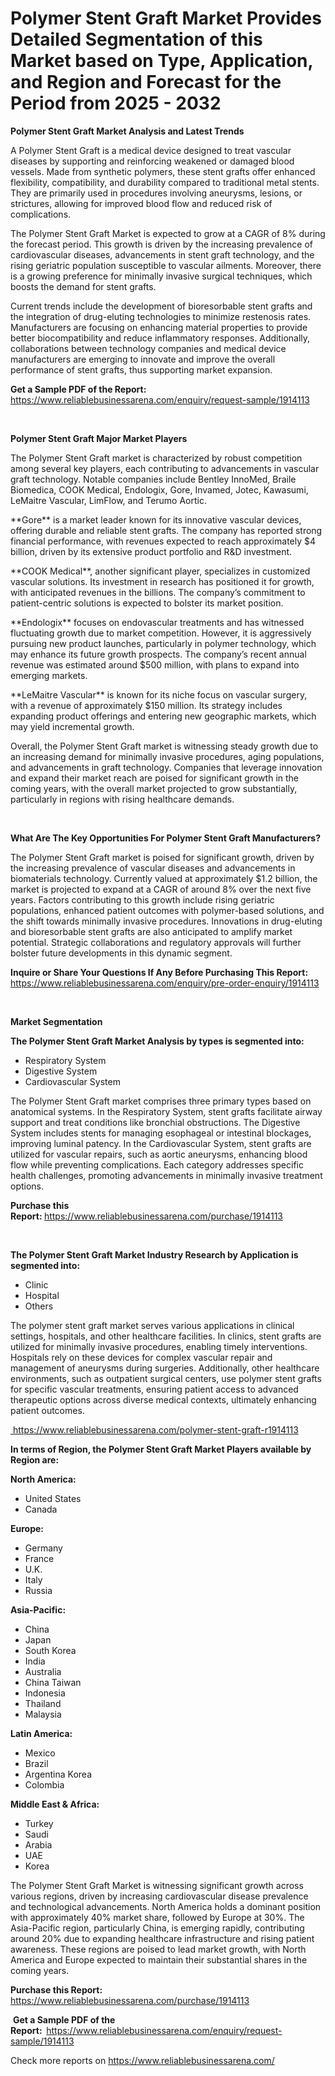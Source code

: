<p><h1>Polymer Stent Graft Market Provides Detailed Segmentation of this Market based on Type, Application, and Region and Forecast for the Period from 2025 - 2032</h1></p><p><strong>Polymer Stent Graft Market Analysis and Latest Trends</strong></p>
<p><p>A Polymer Stent Graft is a medical device designed to treat vascular diseases by supporting and reinforcing weakened or damaged blood vessels. Made from synthetic polymers, these stent grafts offer enhanced flexibility, compatibility, and durability compared to traditional metal stents. They are primarily used in procedures involving aneurysms, lesions, or strictures, allowing for improved blood flow and reduced risk of complications.</p><p>The Polymer Stent Graft Market is expected to grow at a CAGR of 8% during the forecast period. This growth is driven by the increasing prevalence of cardiovascular diseases, advancements in stent graft technology, and the rising geriatric population susceptible to vascular ailments. Moreover, there is a growing preference for minimally invasive surgical techniques, which boosts the demand for stent grafts. </p><p>Current trends include the development of bioresorbable stent grafts and the integration of drug-eluting technologies to minimize restenosis rates. Manufacturers are focusing on enhancing material properties to provide better biocompatibility and reduce inflammatory responses. Additionally, collaborations between technology companies and medical device manufacturers are emerging to innovate and improve the overall performance of stent grafts, thus supporting market expansion.</p></p>
<p><strong>Get a Sample PDF of the Report:&nbsp;</strong> <a href="https://www.reliablebusinessarena.com/enquiry/request-sample/1914113?utm_campaign=3163&utm_medium=2&utm_source=Github&utm_content=ia&utm_term=05032025&utm_id=polymer-stent-graft">https://www.reliablebusinessarena.com/enquiry/request-sample/1914113</a></p>
<p>&nbsp;</p>
<p><strong>Polymer Stent Graft Major Market Players</strong></p>
<p><p>The Polymer Stent Graft market is characterized by robust competition among several key players, each contributing to advancements in vascular graft technology. Notable companies include Bentley InnoMed, Braile Biomedica, COOK Medical, Endologix, Gore, Invamed, Jotec, Kawasumi, LeMaitre Vascular, LimFlow, and Terumo Aortic.</p><p>**Gore** is a market leader known for its innovative vascular devices, offering durable and reliable stent grafts. The company has reported strong financial performance, with revenues expected to reach approximately $4 billion, driven by its extensive product portfolio and R&D investment.</p><p>**COOK Medical**, another significant player, specializes in customized vascular solutions. Its investment in research has positioned it for growth, with anticipated revenues in the billions. The company’s commitment to patient-centric solutions is expected to bolster its market position.</p><p>**Endologix** focuses on endovascular treatments and has witnessed fluctuating growth due to market competition. However, it is aggressively pursuing new product launches, particularly in polymer technology, which may enhance its future growth prospects. The company’s recent annual revenue was estimated around $500 million, with plans to expand into emerging markets.</p><p>**LeMaitre Vascular** is known for its niche focus on vascular surgery, with a revenue of approximately $150 million. Its strategy includes expanding product offerings and entering new geographic markets, which may yield incremental growth.</p><p>Overall, the Polymer Stent Graft market is witnessing steady growth due to an increasing demand for minimally invasive procedures, aging populations, and advancements in graft technology. Companies that leverage innovation and expand their market reach are poised for significant growth in the coming years, with the overall market projected to grow substantially, particularly in regions with rising healthcare demands.</p></p>
<p>&nbsp;</p>
<p><strong>What Are The Key Opportunities For Polymer Stent Graft Manufacturers?</strong></p>
<p><p>The Polymer Stent Graft market is poised for significant growth, driven by the increasing prevalence of vascular diseases and advancements in biomaterials technology. Currently valued at approximately $1.2 billion, the market is projected to expand at a CAGR of around 8% over the next five years. Factors contributing to this growth include rising geriatric populations, enhanced patient outcomes with polymer-based solutions, and the shift towards minimally invasive procedures. Innovations in drug-eluting and bioresorbable stent grafts are also anticipated to amplify market potential. Strategic collaborations and regulatory approvals will further bolster future developments in this dynamic segment.</p></p>
<p><strong>Inquire or Share Your Questions If Any Before Purchasing This Report:</strong> <a href="https://www.reliablebusinessarena.com/enquiry/pre-order-enquiry/1914113?utm_campaign=3163&utm_medium=2&utm_source=Github&utm_content=ia&utm_term=05032025&utm_id=polymer-stent-graft">https://www.reliablebusinessarena.com/enquiry/pre-order-enquiry/1914113</a></p>
<p>&nbsp;</p>
<p><strong>Market Segmentation</strong></p>
<p><strong>The Polymer Stent Graft Market Analysis by types is segmented into:</strong></p>
<p><ul><li>Respiratory System</li><li>Digestive System</li><li>Cardiovascular System</li></ul></p>
<p><p>The Polymer Stent Graft market comprises three primary types based on anatomical systems. In the Respiratory System, stent grafts facilitate airway support and treat conditions like bronchial obstructions. The Digestive System includes stents for managing esophageal or intestinal blockages, improving luminal patency. In the Cardiovascular System, stent grafts are utilized for vascular repairs, such as aortic aneurysms, enhancing blood flow while preventing complications. Each category addresses specific health challenges, promoting advancements in minimally invasive treatment options.</p></p>
<p><strong>Purchase this Report:&nbsp;</strong><a href="https://www.reliablebusinessarena.com/purchase/1914113?utm_campaign=3163&utm_medium=2&utm_source=Github&utm_content=ia&utm_term=05032025&utm_id=polymer-stent-graft">https://www.reliablebusinessarena.com/purchase/1914113</a></p>
<p>&nbsp;</p>
<p><strong>The Polymer Stent Graft Market Industry Research by Application is segmented into:</strong></p>
<p><ul><li>Clinic</li><li>Hospital</li><li>Others</li></ul></p>
<p><p>The polymer stent graft market serves various applications in clinical settings, hospitals, and other healthcare facilities. In clinics, stent grafts are utilized for minimally invasive procedures, enabling timely interventions. Hospitals rely on these devices for complex vascular repair and management of aneurysms during surgeries. Additionally, other healthcare environments, such as outpatient surgical centers, use polymer stent grafts for specific vascular treatments, ensuring patient access to advanced therapeutic options across diverse medical contexts, ultimately enhancing patient outcomes.</p></p>
<p><a href="https://www.reliablebusinessarena.com/polymer-stent-graft-r1914113?utm_campaign=3163&utm_medium=2&utm_source=Github&utm_content=ia&utm_term=05032025&utm_id=polymer-stent-graft">&nbsp;https://www.reliablebusinessarena.com/polymer-stent-graft-r1914113</a></p>
<p><strong>In terms of Region, the Polymer Stent Graft Market Players available by Region are:</strong></p>
<p>
    <p> <strong> North America: </strong>
        <ul>
            <li>United States</li>
            <li>Canada</li>
        </ul>
        </p> 
    <p> <strong> Europe: </strong>
        <ul>
            <li>Germany</li>
            <li>France</li>
            <li>U.K.</li>
            <li>Italy</li>
            <li>Russia</li>
        </ul>
        </p> 
    <p> <strong> Asia-Pacific: </strong>
        <ul>
            <li>China</li>
            <li>Japan</li>
            <li>South Korea</li>
            <li>India</li>
            <li>Australia</li>
            <li>China Taiwan</li>
            <li>Indonesia</li>
            <li>Thailand</li>
            <li>Malaysia</li>
        </ul>
        </p> 
    <p> <strong> Latin America: </strong>
        <ul>
            <li>Mexico</li>
            <li>Brazil</li>
            <li>Argentina Korea</li>
            <li>Colombia</li>
        </ul>
        </p> 
    <p> <strong> Middle East & Africa: </strong>
        <ul>
            <li>Turkey</li>
            <li>Saudi</li>
            <li>Arabia</li>
            <li>UAE</li>
            <li>Korea</li>
        </ul>
    </p>
    </p>
<p><p>The Polymer Stent Graft Market is witnessing significant growth across various regions, driven by increasing cardiovascular disease prevalence and technological advancements. North America holds a dominant position with approximately 40% market share, followed by Europe at 30%. The Asia-Pacific region, particularly China, is emerging rapidly, contributing around 20% due to expanding healthcare infrastructure and rising patient awareness. These regions are poised to lead market growth, with North America and Europe expected to maintain their substantial shares in the coming years.</p></p>
<p><strong>Purchase this Report: </strong><a href="https://www.reliablebusinessarena.com/purchase/1914113?utm_campaign=3163&utm_medium=2&utm_source=Github&utm_content=ia&utm_term=05032025&utm_id=polymer-stent-graft">https://www.reliablebusinessarena.com/purchase/1914113</a></p>
<p>&nbsp;<strong>Get a Sample PDF of the Report:&nbsp;&nbsp;</strong><a href="https://www.reliablebusinessarena.com/enquiry/request-sample/1914113?utm_campaign=3163&utm_medium=2&utm_source=Github&utm_content=ia&utm_term=05032025&utm_id=polymer-stent-graft">https://www.reliablebusinessarena.com/enquiry/request-sample/1914113</a></p>
<p><strong></strong></p>
<p>Check more reports on <a href="https://www.reliablebusinessarena.com/?utm_campaign=3163&utm_medium=2&utm_source=Github&utm_content=ia&utm_term=05032025&utm_id=polymer-stent-graft">https://www.reliablebusinessarena.com/</a></p>